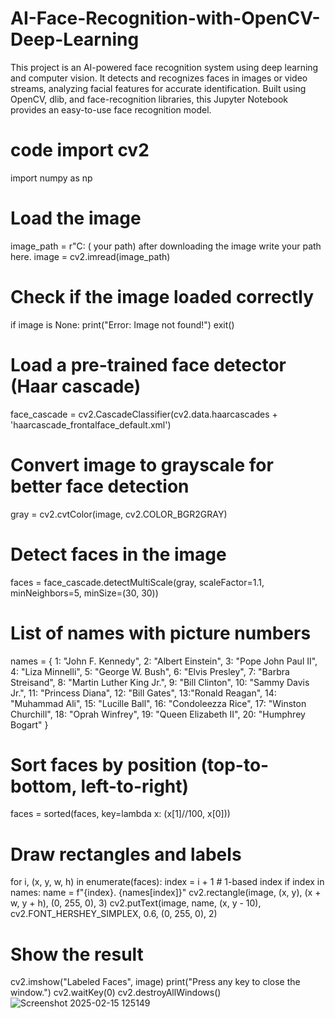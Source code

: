 # AI-Face-Recognition-with-OpenCV-Deep-Learning
This project is an AI-powered face recognition system using deep learning and computer vision. It detects and recognizes faces in images or video streams, analyzing facial features for accurate identification. Built using OpenCV, dlib, and face-recognition libraries, this Jupyter Notebook provides an easy-to-use face recognition model.
# code                                                                                                                import cv2
import numpy as np

# Load the image
image_path = r"C: ( your path) after downloading the image write your path here.
image = cv2.imread(image_path)

# Check if the image loaded correctly
if image is None:
    print("Error: Image not found!")
    exit()

# Load a pre-trained face detector (Haar cascade)
face_cascade = cv2.CascadeClassifier(cv2.data.haarcascades + 'haarcascade_frontalface_default.xml')

# Convert image to grayscale for better face detection
gray = cv2.cvtColor(image, cv2.COLOR_BGR2GRAY)

# Detect faces in the image
faces = face_cascade.detectMultiScale(gray, scaleFactor=1.1, minNeighbors=5, minSize=(30, 30))

# List of names with picture numbers
names = {
    1: "John F. Kennedy",
    2: "Albert Einstein",
    3: "Pope John Paul II",
    4: "Liza Minnelli",
    5: "George W. Bush",
    6: "Elvis Presley",
    7: "Barbra Streisand",
    8: "Martin Luther King Jr.",
    9: "Bill Clinton",
    10: "Sammy Davis Jr.",
    11: "Princess Diana",
    12: "Bill Gates",
    13:"Ronald Reagan",
    14: "Muhammad Ali",
    15: "Lucille Ball",
    16: "Condoleezza Rice",
    17: "Winston Churchill",
    18: "Oprah Winfrey",
    19: "Queen Elizabeth II",
    20: "Humphrey Bogart"
}

# Sort faces by position (top-to-bottom, left-to-right)
faces = sorted(faces, key=lambda x: (x[1]//100, x[0]))

# Draw rectangles and labels
for i, (x, y, w, h) in enumerate(faces):
    index = i + 1  # 1-based index
    if index in names:
        name = f"{index}. {names[index]}"
        cv2.rectangle(image, (x, y), (x + w, y + h), (0, 255, 0), 3)
        cv2.putText(image, name, (x, y - 10), cv2.FONT_HERSHEY_SIMPLEX, 0.6, (0, 255, 0), 2)

# Show the result
cv2.imshow("Labeled Faces", image)
print("Press any key to close the window.")
cv2.waitKey(0)
cv2.destroyAllWindows()                                                                   
          ![Screenshot 2025-02-15 125149](https://github.com/user-attachments/assets/f9c0d673-4596-487d-b8fb-acbfd98052b2)
                                                                      
